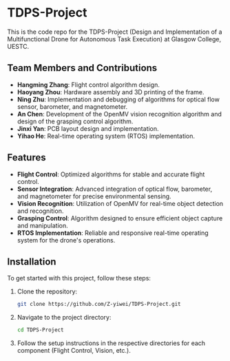 # TDPS-Project
This is the code repo for the TDPS-Project (Design and Implementation of a Multifunctional Drone for Autonomous Task Execution) at Glasgow College, UESTC. 

## Team Members and Contributions

- **Hangming Zhang**: Flight control algorithm design.
- **Haoyang Zhou**: Hardware assembly and 3D printing of the frame.
- **Ning Zhu**: Implementation and debugging of algorithms for optical flow sensor, barometer, and magnetometer.
- **An Chen**: Development of the OpenMV vision recognition algorithm and design of the grasping control algorithm.
- **Jinxi Yan**: PCB layout design and implementation.
- **Yihao He**: Real-time operating system (RTOS) implementation.

## Features

- **Flight Control**: Optimized algorithms for stable and accurate flight control.
- **Sensor Integration**: Advanced integration of optical flow, barometer, and magnetometer for precise environmental sensing.
- **Vision Recognition**: Utilization of OpenMV for real-time object detection and recognition.
- **Grasping Control**: Algorithm designed to ensure efficient object capture and manipulation.
- **RTOS Implementation**: Reliable and responsive real-time operating system for the drone's operations.

## Installation

To get started with this project, follow these steps:
1. Clone the repository:
   ```bash
   git clone https://github.com/Z-yiwei/TDPS-Project.git
2. Navigate to the project directory:
   ```bash
   cd TDPS-Project
4. Follow the setup instructions in the respective directories for each component (Flight Control, Vision, etc.).
